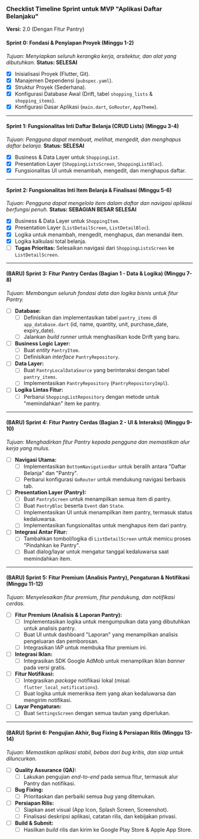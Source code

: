 ### Checklist Timeline Sprint untuk MVP "Aplikasi Daftar Belanjaku"

**Versi:** 2.0 (Dengan Fitur Pantry)

#### Sprint 0: Fondasi & Penyiapan Proyek (Minggu 1-2)
*Tujuan: Menyiapkan seluruh kerangka kerja, arsitektur, dan alat yang dibutuhkan.*
**Status: SELESAI**

-   [x] Inisialisasi Proyek (Flutter, Git).
-   [x] Manajemen Dependensi (`pubspec.yaml`).
-   [x] Struktur Proyek (Sederhana).
-   [x] Konfigurasi Database Awal (Drift, tabel `shopping_lists` & `shopping_items`).
-   [x] Konfigurasi Dasar Aplikasi (`main.dart`, `GoRouter`, `AppTheme`).

---

#### Sprint 1: Fungsionalitas Inti Daftar Belanja (CRUD Lists) (Minggu 3-4)
*Tujuan: Pengguna dapat membuat, melihat, mengedit, dan menghapus daftar belanja.*
**Status: SELESAI**

-   [x] Business & Data Layer untuk `ShoppingList`.
-   [x] Presentation Layer (`ShoppingListsScreen`, `ShoppingListBloc`).
-   [x] Fungsionalitas UI untuk menambah, mengedit, dan menghapus daftar.

---

#### Sprint 2: Fungsionalitas Inti Item Belanja & Finalisasi (Minggu 5-6)
*Tujuan: Pengguna dapat mengelola item dalam daftar dan navigasi aplikasi berfungsi penuh.*
**Status: SEBAGIAN BESAR SELESAI**

-   [x] Business & Data Layer untuk `ShoppingItem`.
-   [x] Presentation Layer (`ListDetailScreen`, `ListDetailBloc`).
-   [x] Logika untuk menambah, mengedit, menghapus, dan menandai item.
-   [x] Logika kalkulasi total belanja.
-   [ ] **Tugas Prioritas:** Selesaikan navigasi dari `ShoppingListsScreen` ke `ListDetailScreen`.

---

#### **(BARU)** Sprint 3: Fitur Pantry Cerdas (Bagian 1 - Data & Logika) (Minggu 7-8)
*Tujuan: Membangun seluruh fondasi data dan logika bisnis untuk fitur Pantry.*

-   [ ] **Database:**
    -   [ ] Definisikan dan implementasikan tabel `pantry_items` di `app_database.dart` (id, name, quantity, unit, purchase_date, expiry_date).
    -   [ ] Jalankan *build runner* untuk menghasilkan kode Drift yang baru.
-   [ ] **Business Logic Layer:**
    -   [ ] Buat *entity* `PantryItem`.
    -   [ ] Definisikan *interface* `PantryRepository`.
-   [ ] **Data Layer:**
    -   [ ] Buat `PantryLocalDataSource` yang berinteraksi dengan tabel `pantry_items`.
    *   [ ] Implementasikan `PantryRepository` (`PantryRepositoryImpl`).
-   [ ] **Logika Lintas Fitur:**
    -   [ ] Perbarui `ShoppingListRepository` dengan metode untuk "memindahkan" item ke pantry.

---

#### **(BARU)** Sprint 4: Fitur Pantry Cerdas (Bagian 2 - UI & Interaksi) (Minggu 9-10)
*Tujuan: Menghadirkan fitur Pantry kepada pengguna dan memastikan alur kerja yang mulus.*

-   [ ] **Navigasi Utama:**
    -   [ ] Implementasikan `BottomNavigationBar` untuk beralih antara "Daftar Belanja" dan "Pantry".
    -   [ ] Perbarui konfigurasi `GoRouter` untuk mendukung navigasi berbasis tab.
-   [ ] **Presentation Layer (Pantry):**
    -   [ ] Buat `PantryScreen` untuk menampilkan semua item di pantry.
    -   [ ] Buat `PantryBloc` beserta `Event` dan `State`.
    -   [ ] Implementasikan UI untuk menampilkan item pantry, termasuk status kedaluwarsa.
    -   [ ] Implementasikan fungsionalitas untuk menghapus item dari pantry.
-   [ ] **Integrasi Antar Fitur:**
    -   [ ] Tambahkan tombol/logika di `ListDetailScreen` untuk memicu proses "Pindahkan ke Pantry".
    -   [ ] Buat dialog/layar untuk mengatur tanggal kedaluwarsa saat memindahkan item.

---

#### **(BARU)** Sprint 5: Fitur Premium (Analisis Pantry), Pengaturan & Notifikasi (Minggu 11-12)
*Tujuan: Menyelesaikan fitur premium, fitur pendukung, dan notifikasi cerdas.*

-   [ ] **Fitur Premium (Analisis & Laporan Pantry):**
    -   [ ] Implementasikan logika untuk mengumpulkan data yang dibutuhkan untuk analisis pantry.
    -   [ ] Buat UI untuk dashboard "Laporan" yang menampilkan analisis pengeluaran dan pemborosan.
    -   [ ] Integrasikan IAP untuk membuka fitur premium ini.
-   [ ] **Integrasi Iklan:**
    -   [ ] Integrasikan SDK Google AdMob untuk menampilkan iklan *banner* pada versi gratis.
-   [ ] **Fitur Notifikasi:**
    -   [ ] Integrasikan *package* notifikasi lokal (misal: `flutter_local_notifications`).
    -   [ ] Buat logika untuk memeriksa item yang akan kedaluwarsa dan mengirim notifikasi.
-   [ ] **Layar Pengaturan:**
    -   [ ] Buat `SettingsScreen` dengan semua tautan yang diperlukan.

---

#### **(BARU)** Sprint 6: Pengujian Akhir, Bug Fixing & Persiapan Rilis (Minggu 13-14)
*Tujuan: Memastikan aplikasi stabil, bebas dari bug kritis, dan siap untuk diluncurkan.*

-   [ ] **Quality Assurance (QA):**
    -   [ ] Lakukan pengujian *end-to-end* pada semua fitur, termasuk alur Pantry dan notifikasi.
-   [ ] **Bug Fixing:**
    -   [ ] Prioritaskan dan perbaiki semua *bug* yang ditemukan.
-   [ ] **Persiapan Rilis:**
    -   [ ] Siapkan aset visual (App Icon, Splash Screen, Screenshot).
    -   [ ] Finalisasi deskripsi aplikasi, catatan rilis, dan kebijakan privasi.
-   [ ] **Build & Submit:**
    -   [ ] Hasilkan *build* rilis dan kirim ke Google Play Store & Apple App Store.